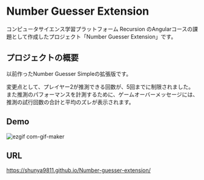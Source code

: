 # Number Guesser Extension

コンピュータサイエンス学習プラットフォーム Recursion のAngularコースの課題として作成したプロジェクト「Number Guesser Extension」です。

## プロジェクトの概要

以前作ったNumber Guesser Simpleの拡張版です。

変更点として、プレイヤー2が推測できる回数が、5回までに制限されました。
また推測のパフォーマンスを計測するために、ゲームオーバーメッセージには、推測の試行回数の合計と平均のズレが表示されます。

## Demo

![ezgif com-gif-maker](https://user-images.githubusercontent.com/64852663/215097000-03fb4ea5-23e9-447b-ab1a-e7c380a5662f.gif)


## URL

https://shunya9811.github.io/Number-guesser-extension/
